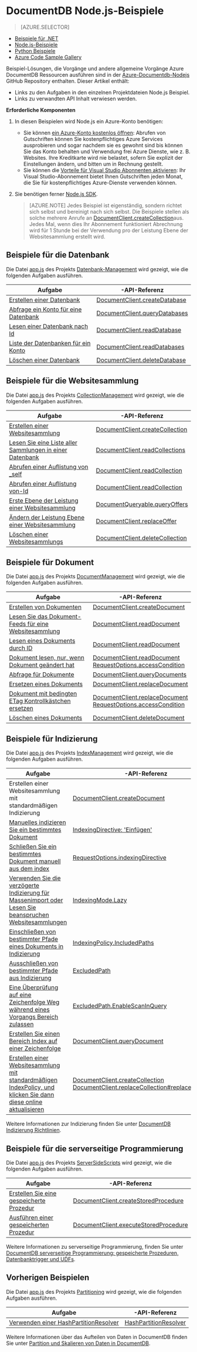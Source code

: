 <properties
    pageTitle="NoSQL Node.js Beispiele für DocumentDB | Microsoft Azure"
    description="Suchen nach NoSQL Node.js Beispiele auf Github für häufige Aufgaben in DocumentDB, einschließlich der Vorgänge für JSON-Dokumente in nachgeforscht."
    keywords="Node.js-Beispiele"
    services="documentdb"
    authors="moderakh"
    manager="jhubbard"
    editor="monicar"
    documentationCenter="nodejs"/>

<tags
    ms.service="documentdb"
    ms.workload="data-services"
    ms.tgt_pltfrm="na"
    ms.devlang="na"
    ms.topic="article"
    ms.date="10/03/2016"
    ms.author="moderakh"/>


# <a name="documentdb-nodejs-examples"></a>DocumentDB Node.js-Beispiele

> [AZURE.SELECTOR]
- [Beispiele für .NET](documentdb-dotnet-samples.md)
- [Node.js-Beispiele](documentdb-nodejs-samples.md)
- [Python Beispiele](documentdb-python-samples.md)
- [Azure Code Sample Gallery](https://azure.microsoft.com/documentation/samples/?service=documentdb)

Beispiel-Lösungen, die Vorgänge und andere allgemeine Vorgänge Azure DocumentDB Ressourcen ausführen sind in der [Azure-Documentdb-Nodejs](https://github.com/Azure/azure-documentdb-node/tree/master/samples) GitHub Repository enthalten. Dieser Artikel enthält:

- Links zu den Aufgaben in den einzelnen Projektdateien Node.js Beispiel.
- Links zu verwandten API Inhalt verwiesen werden.

**Erforderliche Komponenten**

1. In diesen Beispielen wird Node.js ein Azure-Konto benötigen:
    - Sie können [ein Azure-Konto kostenlos öffnen](https://azure.microsoft.com/pricing/free-trial/): Abrufen von Gutschriften können Sie kostenpflichtiges Azure Services ausprobieren und sogar nachdem sie es gewohnt sind bis können Sie das Konto behalten und Verwendung frei Azure Dienste, wie z. B. Websites. Ihre Kreditkarte wird nie belastet, sofern Sie explizit der Einstellungen ändern, und bitten um in Rechnung gestellt.
   - Sie können die [Vorteile für Visual Studio Abonnenten aktivieren](https://azure.microsoft.com/pricing/member-offers/msdn-benefits-details/): Ihr Visual Studio-Abonnement bietet Ihnen Gutschriften jeden Monat, die Sie für kostenpflichtiges Azure-Dienste verwenden können.
2. Sie benötigen ferner [Node.js SDK](documentdb-sdk-node.md).

    > [AZURE.NOTE] Jedes Beispiel ist eigenständig, sondern richtet sich selbst und bereinigt nach sich selbst. Die Beispiele stellen als solche mehrere Anrufe an [DocumentClient.createCollection](http://azure.github.io/azure-documentdb-node/DocumentClient.html#createCollection)aus. Jedes Mal, wenn dies Ihr Abonnement funktioniert Abrechnung wird für 1 Stunde bei der Verwendung pro der Leistung Ebene der Websitesammlung erstellt wird.

## <a name="database-examples"></a>Beispiele für die Datenbank

Die Datei [app.js](https://github.com/Azure/azure-documentdb-node/blob/master/samples/DatabaseManagement/app.js) des Projekts [Datenbank-Management](https://github.com/Azure/azure-documentdb-node/tree/master/samples/DatabaseManagement) wird gezeigt, wie die folgenden Aufgaben ausführen.

Aufgabe | -API-Referenz
--- | ---
[Erstellen einer Datenbank](https://github.com/Azure/azure-documentdb-node/blob/ef53e5f6707a5dc45920fb6ad54d9c7e008a6c18/samples/DocumentDB.Samples.DatabaseManagement/app.js#L121-L131) | [DocumentClient.createDatabase](http://azure.github.io/azure-documentdb-node/DocumentClient.html#createDatabase)
[Abfrage ein Konto für eine Datenbank](https://github.com/Azure/azure-documentdb-node/blob/ef53e5f6707a5dc45920fb6ad54d9c7e008a6c18/samples/DocumentDB.Samples.DatabaseManagement/app.js#L146-L171) | [DocumentClient.queryDatabases](http://azure.github.io/azure-documentdb-node/DocumentClient.html#queryDatabases)
[Lesen einer Datenbank nach Id](https://github.com/Azure/azure-documentdb-node/blob/ef53e5f6707a5dc45920fb6ad54d9c7e008a6c18/samples/DocumentDB.Samples.DatabaseManagement/app.js#L89-L99) | [DocumentClient.readDatabase](http://azure.github.io/azure-documentdb-node/DocumentClient.html#readDatabase)
[Liste der Datenbanken für ein Konto](https://github.com/Azure/azure-documentdb-node/blob/ef53e5f6707a5dc45920fb6ad54d9c7e008a6c18/samples/DocumentDB.Samples.DatabaseManagement/app.js#L111-L119) | [DocumentClient.readDatabases](http://azure.github.io/azure-documentdb-node/DocumentClient.html#readDatabase)
[Löschen einer Datenbank](https://github.com/Azure/azure-documentdb-node/blob/ef53e5f6707a5dc45920fb6ad54d9c7e008a6c18/samples/DocumentDB.Samples.DatabaseManagement/app.js#L133-L144) | [DocumentClient.deleteDatabase](http://azure.github.io/azure-documentdb-node/DocumentClient.html#deleteDatabase)

## <a name="collection-examples"></a>Beispiele für die Websitesammlung

Die Datei [app.js](https://github.com/Azure/azure-documentdb-node/blob/master/samples/CollectionManagement/app.js) des Projekts [CollectionManagement](https://github.com/Azure/azure-documentdb-node/tree/master/samples/CollectionManagement) wird gezeigt, wie die folgenden Aufgaben ausführen.

Aufgabe | -API-Referenz
--- | ---
[Erstellen einer Websitesammlung](https://github.com/Azure/azure-documentdb-node/blob/ef53e5f6707a5dc45920fb6ad54d9c7e008a6c18/samples/DocumentDB.Samples.CollectionManagement/app.js#L97-L118) | [DocumentClient.createCollection](http://azure.github.io/azure-documentdb-node/DocumentClient.html#createCollection)
[Lesen Sie eine Liste aller Sammlungen in einer Datenbank](https://github.com/Azure/azure-documentdb-node/blob/ef53e5f6707a5dc45920fb6ad54d9c7e008a6c18/samples/DocumentDB.Samples.CollectionManagement/app.js#L120-L130) | [DocumentClient.readCollections](http://azure.github.io/azure-documentdb-node/DocumentClient.html#readCollections)
[Abrufen einer Auflistung von _self](https://github.com/Azure/azure-documentdb-node/blob/ef53e5f6707a5dc45920fb6ad54d9c7e008a6c18/samples/DocumentDB.Samples.CollectionManagement/app.js#L132-L141) | [DocumentClient.readCollection](http://azure.github.io/azure-documentdb-node/DocumentClient.html#readCollection)
[Abrufen einer Auflistung von-Id](https://github.com/Azure/azure-documentdb-node/blob/ef53e5f6707a5dc45920fb6ad54d9c7e008a6c18/samples/DocumentDB.Samples.CollectionManagement/app.js#L143-L156) | [DocumentClient.readCollection](http://azure.github.io/azure-documentdb-node/DocumentClient.html#readCollection)
[Erste Ebene der Leistung einer Websitesammlung](https://github.com/Azure/azure-documentdb-node/blob/ef53e5f6707a5dc45920fb6ad54d9c7e008a6c18/samples/DocumentDB.Samples.CollectionManagement/app.js#L158-L186) | [DocumentQueryable.queryOffers](http://azure.github.io/azure-documentdb-node/DocumentClient.html#queryOffers)
[Ändern der Leistung Ebene einer Websitesammlung](https://github.com/Azure/azure-documentdb-node/blob/ef53e5f6707a5dc45920fb6ad54d9c7e008a6c18/samples/DocumentDB.Samples.CollectionManagement/app.js#L188-L202) | [DocumentClient.replaceOffer](http://azure.github.io/azure-documentdb-node/DocumentClient.html#replaceOffer)
[Löschen einer Websitesammlungs](https://github.com/Azure/azure-documentdb-node/blob/ef53e5f6707a5dc45920fb6ad54d9c7e008a6c18/samples/DocumentDB.Samples.CollectionManagement/app.js#L204-L215) | [DocumentClient.deleteCollection](http://azure.github.io/azure-documentdb-node/DocumentClient.html#deleteCollection)

## <a name="document-examples"></a>Beispiele für Dokument

Die Datei [app.js](https://github.com/Azure/azure-documentdb-node/blob/master/samples/DocumentManagement/app.js) des Projekts [DocumentManagement](https://github.com/Azure/azure-documentdb-node/tree/master/samples/DocumentManagement) wird gezeigt, wie die folgenden Aufgaben ausführen.

Aufgabe | -API-Referenz
--- | ---
[Erstellen von Dokumenten](https://github.com/Azure/azure-documentdb-node/blob/ef53e5f6707a5dc45920fb6ad54d9c7e008a6c18/samples/DocumentDB.Samples.DocumentManagement/app.js#L153-L177) | [DocumentClient.createDocument](http://azure.github.io/azure-documentdb-node/DocumentClient.html#createDocument)
[Lesen Sie das Dokument-Feeds für eine Websitesammlung](https://github.com/Azure/azure-documentdb-node/blob/ef53e5f6707a5dc45920fb6ad54d9c7e008a6c18/samples/DocumentDB.Samples.DocumentManagement/app.js#L179-L189) | [DocumentClient.readDocument](http://azure.github.io/azure-documentdb-node/DocumentClient.html#readDocument)
[Lesen eines Dokuments durch ID](https://github.com/Azure/azure-documentdb-node/blob/ef53e5f6707a5dc45920fb6ad54d9c7e008a6c18/samples/DocumentDB.Samples.DocumentManagement/app.js#L191-L201) | [DocumentClient.readDocument](http://azure.github.io/azure-documentdb-node/DocumentClient.html#readDocument)
[Dokument lesen, nur, wenn Dokument geändert hat](https://github.com/Azure/azure-documentdb-node/blob/0778eadea7abb2af41e8c22a239dc872c584f421/samples/DocumentManagement/app.js#L79-L107) | [DocumentClient.readDocument](http://azure.github.io/azure-documentdb-node/DocumentClient.html#readDocument)<br/>[RequestOptions.accessCondition](http://azure.github.io/azure-documentdb-node/global.html#RequestOptions)
[Abfrage für Dokumente](https://github.com/Azure/azure-documentdb-node/blob/ef53e5f6707a5dc45920fb6ad54d9c7e008a6c18/samples/DocumentDB.Samples.DocumentManagement/app.js#L82-L110) | [DocumentClient.queryDocuments](http://azure.github.io/azure-documentdb-node/DocumentClient.html#queryDocuments)
[Ersetzen eines Dokuments](https://github.com/Azure/azure-documentdb-node/blob/ef53e5f6707a5dc45920fb6ad54d9c7e008a6c18/samples/DocumentDB.Samples.DocumentManagement/app.js#L112-L119) |  [DocumentClient.replaceDocument](http://azure.github.io/azure-documentdb-node/DocumentClient.html#replaceDocument)
[Dokument mit bedingten ETag Kontrollkästchen ersetzen](https://github.com/Azure/azure-documentdb-node/blob/0778eadea7abb2af41e8c22a239dc872c584f421/samples/DocumentManagement/app.js#L147-L164) |  [DocumentClient.replaceDocument](http://azure.github.io/azure-documentdb-node/DocumentClient.html#replaceDocument)<br/>[RequestOptions.accessCondition](http://azure.github.io/azure-documentdb-node/global.html#RequestOptions)
[Löschen eines Dokuments](https://github.com/Azure/azure-documentdb-node/blob/ef53e5f6707a5dc45920fb6ad54d9c7e008a6c18/samples/DocumentDB.Samples.DocumentManagement/app.js#L122-L133) | [DocumentClient.deleteDocument](http://azure.github.io/azure-documentdb-node/DocumentClient.html#deleteDocument)

## <a name="indexing-examples"></a>Beispiele für Indizierung

Die Datei [app.js](https://github.com/Azure/azure-documentdb-node/blob/master/samples/IndexManagement/app.js) des Projekts [IndexManagement](https://github.com/Azure/azure-documentdb-node/tree/master/samples/IndexManagement) wird gezeigt, wie die folgenden Aufgaben ausführen.

Aufgabe | -API-Referenz
--- | ---
Erstellen einer Websitesammlung mit standardmäßigen Indizierung | [DocumentClient.createDocument](http://azure.github.io/azure-documentdb-node/DocumentClient.html)
[Manuelles indizieren Sie ein bestimmtes Dokument](https://github.com/Azure/azure-documentdb-node/blob/ef53e5f6707a5dc45920fb6ad54d9c7e008a6c18/samples/DocumentDB.Samples.IndexManagement/app.js#L185-L238) | [IndexingDirective: 'Einfügen'](http://azure.github.io/azure-documentdb-node/global.html#indexingDirective)
[Schließen Sie ein bestimmtes Dokument manuell aus dem index](https://github.com/Azure/azure-documentdb-node/blob/ef53e5f6707a5dc45920fb6ad54d9c7e008a6c18/samples/DocumentDB.Samples.IndexManagement/app.js#L120-L183) | [RequestOptions.indexingDirective](http://azure.github.io/azure-documentdb-node/global.html#RequestOptions)
[Verwenden Sie die verzögerte Indizierung für Massenimport oder Lesen Sie beanspruchen Websitesammlungen](https://github.com/Azure/azure-documentdb-node/blob/ef53e5f6707a5dc45920fb6ad54d9c7e008a6c18/samples/DocumentDB.Samples.IndexManagement/app.js#L240-L269) | [IndexingMode.Lazy](http://azure.github.io/azure-documentdb-node/global.html#IndexingMode)
[Einschließen von bestimmter Pfade eines Dokuments in Indizierung](https://github.com/Azure/azure-documentdb-node/blob/ef53e5f6707a5dc45920fb6ad54d9c7e008a6c18/samples/DocumentDB.Samples.IndexManagement/app.js#L433-L444) | [IndexingPolicy.IncludedPaths](http://azure.github.io/azure-documentdb-node/global.html#IndexingPolicy)
[Ausschließen von bestimmter Pfade aus Indizierung](https://github.com/Azure/azure-documentdb-node/blob/ef53e5f6707a5dc45920fb6ad54d9c7e008a6c18/samples/DocumentDB.Samples.IndexManagement/app.js#L427-L450) | [ExcludedPath](http://azure.github.io/azure-documentdb-node/global.html#IndexingPolicy)
[Eine Überprüfung auf eine Zeichenfolge Weg während eines Vorgangs Bereich zulassen](https://github.com/Azure/azure-documentdb-node/blob/ef53e5f6707a5dc45920fb6ad54d9c7e008a6c18/samples/DocumentDB.Samples.IndexManagement/app.js#L271-L347)| [ExcludedPath.EnableScanInQuery](http://azure.github.io/azure-documentdb-node/global.html#FeedOptions)
[Erstellen Sie einen Bereich Index auf einer Zeichenfolge](https://github.com/Azure/azure-documentdb-node/blob/ef53e5f6707a5dc45920fb6ad54d9c7e008a6c18/samples/DocumentDB.Samples.IndexManagement/app.js#L349-L425) | [DocumentClient.queryDocument](http://azure.github.io/azure-documentdb-node/DocumentClient.html#queryDocument)
[Erstellen einer Websitesammlung mit standardmäßigen IndexPolicy, und klicken Sie dann diese online aktualisieren](https://github.com/Azure/azure-documentdb-node/blob/ef53e5f6707a5dc45920fb6ad54d9c7e008a6c18/samples/DocumentDB.Samples.IndexManagement/app.js#L519-L614) | [DocumentClient.createCollection](http://azure.github.io/azure-documentdb-node/DocumentClient.html#createCollection)<br> [DocumentClient.replaceCollection#replaceCollection](http://azure.github.io/azure-documentdb-node/DocumentClient.html)

Weitere Informationen zur Indizierung finden Sie unter [DocumentDB Indizierung Richtlinien](documentdb-indexing-policies.md).

## <a name="server-side-programming-examples"></a>Beispiele für die serverseitige Programmierung

Die Datei [app.js](https://github.com/Azure/azure-documentdb-node/blob/master/samples/ServerSideScripts/app.js) des Projekts [ServerSideScripts](https://github.com/Azure/azure-documentdb-node/tree/master/samples/ServerSideScripts) wird gezeigt, wie die folgenden Aufgaben ausführen.

Aufgabe | -API-Referenz
--- | ---
[Erstellen Sie eine gespeicherte Prozedur](https://github.com/Azure/azure-documentdb-node/blob/ef53e5f6707a5dc45920fb6ad54d9c7e008a6c18/samples/DocumentDB.Samples.ServerSideScripts/app.js#L44-L71) | [DocumentClient.createStoredProcedure](http://azure.github.io/azure-documentdb-node/DocumentClient.html#createStoredProcedure)
[Ausführen einer gespeicherten Prozedur](https://github.com/Azure/azure-documentdb-node/blob/ef53e5f6707a5dc45920fb6ad54d9c7e008a6c18/samples/DocumentDB.Samples.ServerSideScripts/app.js#L73-L90) | [DocumentClient.executeStoredProcedure](http://azure.github.io/azure-documentdb-node/DocumentClient.html#executeStoredProcedure)

Weitere Informationen zu serverseitige Programmierung, finden Sie unter [DocumentDB serverseitige Programmierung: gespeicherte Prozeduren, Datenbanktrigger und UDFs](documentdb-programming.md).

## <a name="partitioning-examples"></a>Vorherigen Beispielen

Die Datei [app.js](https://github.com/Azure/azure-documentdb-node/blob/master/samples/Partitioning/app.js) des Projekts [Partitioning](https://github.com/Azure/azure-documentdb-node/tree/master/samples/Partitioning) wird gezeigt, wie die folgenden Aufgaben ausführen.

Aufgabe | -API-Referenz
--- | ---
[Verwenden einer HashPartitionResolver](https://github.com/Azure/azure-documentdb-node/blob/ce0fc3c4e70b0279091a1e03620a668d93a14fc2/samples/Partitioning/app.js#L53-L103) | [HashPartitionResolver](http://azure.github.io/azure-documentdb-node/HashPartitionResolver.html)

Weitere Informationen über das Aufteilen von Daten in DocumentDB finden Sie unter [Partition und Skalieren von Daten in DocumentDB](documentdb-partition-data.md).
